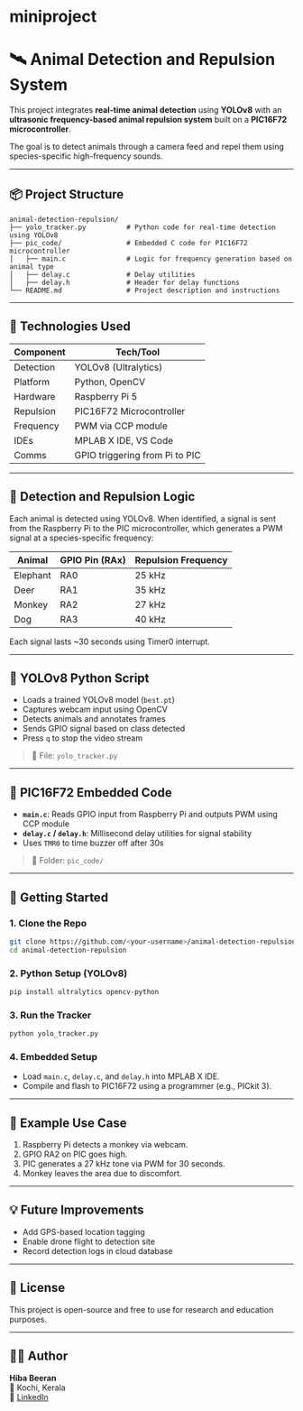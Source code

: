 # miniproject

# 🛰️ Animal Detection and Repulsion System

This project integrates **real-time animal detection** using **YOLOv8** with an **ultrasonic frequency-based animal repulsion system** built on a **PIC16F72 microcontroller**.

The goal is to detect animals through a camera feed and repel them using species-specific high-frequency sounds.

---

## 📦 Project Structure

```
animal-detection-repulsion/
├── yolo_tracker.py          # Python code for real-time detection using YOLOv8
├── pic_code/                # Embedded C code for PIC16F72 microcontroller
│   ├── main.c               # Logic for frequency generation based on animal type
│   ├── delay.c              # Delay utilities
│   ├── delay.h              # Header for delay functions
└── README.md                # Project description and instructions
```

---

## 🧠 Technologies Used

| Component     | Tech/Tool            |
|---------------|----------------------|
| Detection     | YOLOv8 (Ultralytics) |
| Platform      | Python, OpenCV       |
| Hardware      | Raspberry Pi 5       |
| Repulsion     | PIC16F72 Microcontroller |
| Frequency     | PWM via CCP module   |
| IDEs          | MPLAB X IDE, VS Code |
| Comms         | GPIO triggering from Pi to PIC |

---

## 🐾 Detection and Repulsion Logic

Each animal is detected using YOLOv8. When identified, a signal is sent from the Raspberry Pi to the PIC microcontroller, which generates a PWM signal at a species-specific frequency:

| Animal    | GPIO Pin (RAx) | Repulsion Frequency |
|-----------|----------------|---------------------|
| Elephant  | RA0            | 25 kHz              |
| Deer      | RA1            | 35 kHz              |
| Monkey    | RA2            | 27 kHz              |
| Dog       | RA3            | 40 kHz              |

Each signal lasts ~30 seconds using Timer0 interrupt.

---

## 🐍 YOLOv8 Python Script

- Loads a trained YOLOv8 model (`best.pt`)
- Captures webcam input using OpenCV
- Detects animals and annotates frames
- Sends GPIO signal based on class detected
- Press `q` to stop the video stream

> 📁 File: `yolo_tracker.py`

---

## 🔧 PIC16F72 Embedded Code

- **`main.c`**: Reads GPIO input from Raspberry Pi and outputs PWM using CCP module
- **`delay.c` / `delay.h`**: Millisecond delay utilities for signal stability
- Uses `TMR0` to time buzzer off after 30s

> 📁 Folder: `pic_code/`

---

## 🚀 Getting Started

### 1. Clone the Repo
```bash
git clone https://github.com/<your-username>/animal-detection-repulsion.git
cd animal-detection-repulsion
```

### 2. Python Setup (YOLOv8)
```bash
pip install ultralytics opencv-python
```

### 3. Run the Tracker
```bash
python yolo_tracker.py
```

### 4. Embedded Setup
- Load `main.c`, `delay.c`, and `delay.h` into MPLAB X IDE.
- Compile and flash to PIC16F72 using a programmer (e.g., PICkit 3).

---

## 📸 Example Use Case

1. Raspberry Pi detects a monkey via webcam.
2. GPIO RA2 on PIC goes high.
3. PIC generates a 27 kHz tone via PWM for 30 seconds.
4. Monkey leaves the area due to discomfort.

---

## 💡 Future Improvements

- Add GPS-based location tagging
- Enable drone flight to detection site
- Record detection logs in cloud database

---

## 📜 License

This project is open-source and free to use for research and education purposes.

---

## 🙋‍♀️ Author

**Hiba Beeran**  
📍 Kochi, Kerala  
🔗 [LinkedIn](https://www.linkedin.com/in/hiba-beeran-b4504725a)
